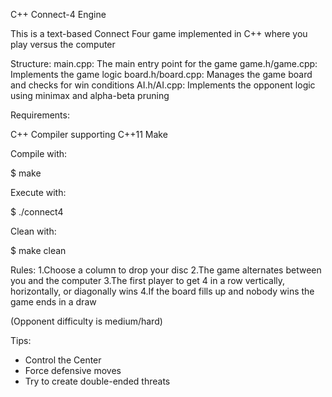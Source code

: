 C++ Connect-4 Engine

This is a text-based Connect Four game implemented in C++ where you play versus
the computer

Structure:
main.cpp: The main entry point for the game
game.h/game.cpp: Implements the game logic
board.h/board.cpp: Manages the game board and checks for win conditions
AI.h/AI.cpp: Implements the opponent logic using minimax and alpha-beta pruning

Requirements:

C++ Compiler supporting C++11
Make

Compile with:

$ make

Execute with:

$ ./connect4


Clean with:

$ make clean


Rules:
1.Choose a column to drop your disc
2.The game alternates between you and the computer
3.The first player to get 4 in a row vertically, horizontally, or diagonally wins
4.If the board fills up and nobody wins the game ends in a draw

(Opponent difficulty is medium/hard)

Tips:
- Control the Center
- Force defensive moves
- Try to create double-ended threats